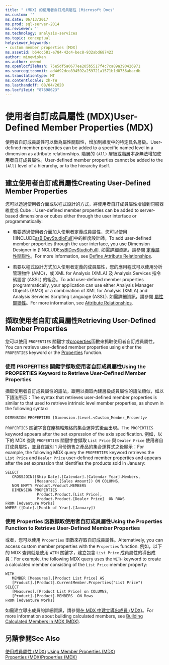 ```yaml
---
title: " (MDX) 的使用者自訂成員屬性 |Microsoft Docs"
ms.custom: ''
ms.date: 06/13/2017
ms.prod: sql-server-2014
ms.reviewer: ''
ms.technology: analysis-services
ms.topic: conceptual
helpviewer_keywords:
- custom member properties [MDX]
ms.assetid: b64cc581-e784-42c4-bec8-932abd687423
author: minewiskan
ms.author: owend
ms.openlocfilehash: 75e5df5a0677ee205b5517f4c7ca89a390426971
ms.sourcegitcommit: ad4d92dce894592a259721a1571b1d8736abacdb
ms.translationtype: MT
ms.contentlocale: zh-TW
ms.lasthandoff: 08/04/2020
ms.locfileid: "87698623"
---
```

# <a name="user-defined-member-properties-mdx"></a><span data-ttu-id="3eeba-102">使用者自訂成員屬性 (MDX)</span><span class="sxs-lookup"><span data-stu-id="3eeba-102">User-Defined Member Properties (MDX)</span></span>
  <span data-ttu-id="3eeba-103">使用者自訂成員屬性可以做為屬性關聯性，增加到維度中的特定具名層級。</span><span class="sxs-lookup"><span data-stu-id="3eeba-103">User-defined member properties can be added to a specific named level in a dimension as attribute relationships.</span></span> <span data-ttu-id="3eeba-104">階層的 `(All)` 層級或階層本身無法增加使用者自訂成員屬性。</span><span class="sxs-lookup"><span data-stu-id="3eeba-104">User-defined member properties cannot be added to the `(All)` level of a hierarchy, or to the hierarchy itself.</span></span>  
  
## <a name="creating-user-defined-member-properties"></a><span data-ttu-id="3eeba-105">建立使用者自訂成員屬性</span><span class="sxs-lookup"><span data-stu-id="3eeba-105">Creating User-Defined Member Properties</span></span>  
 <span data-ttu-id="3eeba-106">您可以透過使用者介面或以程式設計的方式，將使用者自訂成員屬性增加到伺服器維度或 Cube：</span><span class="sxs-lookup"><span data-stu-id="3eeba-106">User-defined member properties can be added to server-based dimensions or cubes either through the user interface or programmatically:</span></span>  
  
-   <span data-ttu-id="3eeba-107">若要透過使用者介面加入使用者定義成員屬性，您可以使用 [!INCLUDE[ssBIDevStudioFull](../../../includes/ssbidevstudiofull-md.md)]中的維度設計師。</span><span class="sxs-lookup"><span data-stu-id="3eeba-107">To add user-defined member properties through the user interface, you use Dimension Designer in [!INCLUDE[ssBIDevStudioFull](../../../includes/ssbidevstudiofull-md.md)].</span></span> <span data-ttu-id="3eeba-108">如需詳細資訊，請參閱 [定義屬性關聯性](../attribute-relationships-define.md)。</span><span class="sxs-lookup"><span data-stu-id="3eeba-108">For more information, see [Define Attribute Relationships](../attribute-relationships-define.md).</span></span>  
  
-   <span data-ttu-id="3eeba-109">若要以程式設計方式加入使用者定義的成員屬性，您的應用程式可以使用分析管理物件 (AMO)，或 XML for Analysis (XMLA) 及 Analysis Services 指令碼語言 (ASSL) 的組合。</span><span class="sxs-lookup"><span data-stu-id="3eeba-109">To add user-defined member properties programmatically, your application can use either Analysis Manager Objects (AMO) or a combination of XML for Analysis (XMLA) and Analysis Services Scripting Language (ASSL).</span></span> <span data-ttu-id="3eeba-110">如需詳細資訊，請參閱 [屬性關聯性](../../multidimensional-models-olap-logical-dimension-objects/attribute-relationships.md)。</span><span class="sxs-lookup"><span data-stu-id="3eeba-110">For more information, see [Attribute Relationships](../../multidimensional-models-olap-logical-dimension-objects/attribute-relationships.md).</span></span>  
  
## <a name="retrieving-user-defined-member-properties"></a><span data-ttu-id="3eeba-111">擷取使用者自訂成員屬性</span><span class="sxs-lookup"><span data-stu-id="3eeba-111">Retrieving User-Defined Member Properties</span></span>  
 <span data-ttu-id="3eeba-112">您可以使用 `PROPERTIES` 關鍵字或[properties](/sql/mdx/properties-mdx)函數來抓取使用者自訂成員屬性。</span><span class="sxs-lookup"><span data-stu-id="3eeba-112">You can retrieve user-defined member properties using either the `PROPERTIES` keyword or the [Properties](/sql/mdx/properties-mdx) function.</span></span>  
  
### <a name="using-the-properties-keyword-to-retrieve-user-defined-member-properties"></a><span data-ttu-id="3eeba-113">使用 PROPERTIES 關鍵字擷取使用者自訂成員屬性</span><span class="sxs-lookup"><span data-stu-id="3eeba-113">Using the PROPERTIES Keyword to Retrieve User-Defined Member Properties</span></span>  
 <span data-ttu-id="3eeba-114">擷取使用者自訂成員屬性的語法，跟用以擷取內建層級成員屬性的語法類似，如以下語法所示：</span><span class="sxs-lookup"><span data-stu-id="3eeba-114">The syntax that retrieves user-defined member properties is similar to that used to retrieve intrinsic level member properties, as shown in the following syntax:</span></span>  
  
 `DIMENSION PROPERTIES [Dimension.]Level.<Custom_Member_Property>`  
  
 <span data-ttu-id="3eeba-115">`PROPERTIES` 關鍵字會在座標軸規格的集合運算式後面出現。</span><span class="sxs-lookup"><span data-stu-id="3eeba-115">The `PROPERTIES` keyword appears after the set expression of the axis specification.</span></span> <span data-ttu-id="3eeba-116">例如，以下的 MDX 查詢 `PROPERTIES` 關鍵字會擷取 `List Price` 與 `Dealer Price` 使用者自訂成員屬性，並且在識別 1 月份銷售之產品的集合運算式之後顯示：</span><span class="sxs-lookup"><span data-stu-id="3eeba-116">For example, the following MDX query the `PROPERTIES` keyword retrieves the `List Price` and `Dealer Price` user-defined member properties and appears after the set expression that identifies the products sold in January:</span></span>  
  
```  
SELECT   
   CROSSJOIN([Ship Date].[Calendar].[Calendar Year].Members,   
             [Measures].[Sales Amount]) ON COLUMNS,  
   NON EMPTY Product.Product.MEMBERS  
   DIMENSION PROPERTIES   
              Product.Product.[List Price],  
              Product.Product.[Dealer Price]  ON ROWS  
FROM [Adventure Works]  
WHERE ([Date].[Month of Year].[January])   
```  
  
### <a name="using-the-properties-function-to-retrieve-user-defined-member-properties"></a><span data-ttu-id="3eeba-117">使用 Properties 函數擷取使用者自訂成員屬性</span><span class="sxs-lookup"><span data-stu-id="3eeba-117">Using the Properties Function to Retrieve User-Defined Member Properties</span></span>  
 <span data-ttu-id="3eeba-118">或者，您可以使用 `Properties` 函數來存取自訂成員屬性。</span><span class="sxs-lookup"><span data-stu-id="3eeba-118">Alternatively, you can access custom member properties with the `Properties` function.</span></span> <span data-ttu-id="3eeba-119">例如，以下的 MDX 查詢就是使用 `WITH` 關鍵字，建立包含 `List Price` 成員屬性的導出成員：</span><span class="sxs-lookup"><span data-stu-id="3eeba-119">For example, the following MDX query uses the `WITH` keyword to create a calculated member consisting of the `List Price` member property:</span></span>  
  
```  
WITH   
   MEMBER [Measures].[Product List Price] AS  
   [Product].[Product].CurrentMember.Properties("List Price")  
SELECT   
   [Measures].[Product List Price] on COLUMNS,  
   [Product].[Product].MEMBERS  ON Rows  
FROM [Adventure Works]  
```  
  
 <span data-ttu-id="3eeba-120">如需建立導出成員的詳細資訊，請參閱[在 MDX 中建立導出成員 &#40;MDX&#41;](mdx-calculated-members-building-calculated-members.md)。</span><span class="sxs-lookup"><span data-stu-id="3eeba-120">For more information about building calculated members, see [Building Calculated Members in MDX &#40;MDX&#41;](mdx-calculated-members-building-calculated-members.md).</span></span>  
  
## <a name="see-also"></a><span data-ttu-id="3eeba-121">另請參閱</span><span class="sxs-lookup"><span data-stu-id="3eeba-121">See Also</span></span>  
 <span data-ttu-id="3eeba-122">[使用成員屬性 &#40;MDX&#41;](mdx-member-properties.md) </span><span class="sxs-lookup"><span data-stu-id="3eeba-122">[Using Member Properties &#40;MDX&#41;](mdx-member-properties.md) </span></span>  
 [<span data-ttu-id="3eeba-123">Properties &#40;MDX&#41;</span><span class="sxs-lookup"><span data-stu-id="3eeba-123">Properties &#40;MDX&#41;</span></span>](/sql/mdx/properties-mdx)  
  
  
